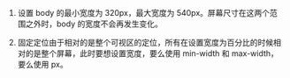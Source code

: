 1. 设置 body 的最小宽度为 320px，最大宽度为 540px。屏幕尺寸在这两个范围之外时，body 的宽度不会再发生变化。

2. 固定定位由于相对的是整个可视区的定位，所有在设置宽度为百分比的时候相对的是整个屏幕，此时要想设置宽度，要么使用 min-width 和 max-width，要么使用 px。
